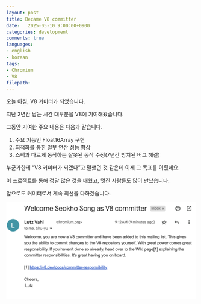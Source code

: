 ```yaml
---
layout: post
title: Became V8 committer
date:   2025-05-10 9:00:00+0900
categories: development
comments: true
languages:
- english
- korean
tags:
- Chromium
- V8
filepath:
---
```


오늘 아침, V8 커미터가 되었습니다.

지난 2년간 남는 시간 대부분을 V8에 기여해왔습니다.

그동안 기여한 주요 내용은 다음과 같습니다.
1. 주요 기능인 Float16Array 구현
2. 최적화를 통한 일부 연산 성능 향상
3.  스팩과 다르게 동작하는 잘못된 동작 수정(7년간 방치된 버그 해결)

누군가한테 “V8 커미터가 되겠다”고 말했던 것 같은데 이제 그 목표를 이뤘네요.

이 프로젝트를 통해 정말 많은 것을 배웠고, 멋진 사람들도 많이 만났습니다.

앞으로도 커미터로서 계속 최선을 다하겠습니다.

![Render example](/uploads/2025-05-10/mail.png)